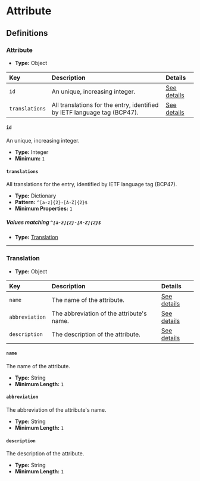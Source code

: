 # Attribute

## Definitions

### <a name="Attribute"></a> Attribute

- **Type:** Object

Key | Description | Details
:-- | :-- | :--
`id` | An unique, increasing integer. | <a href="#Attribute/id">See details</a>
`translations` | All translations for the entry, identified by IETF language tag (BCP47). | <a href="#Attribute/translations">See details</a>

#### <a name="Attribute/id"></a> `id`

An unique, increasing integer.

- **Type:** Integer
- **Minimum:** `1`

#### <a name="Attribute/translations"></a> `translations`

All translations for the entry, identified by IETF language tag (BCP47).

- **Type:** Dictionary
- **Pattern:** `^[a-z]{2}-[A-Z]{2}$`
- **Minimum Properties:** `1`

##### Values matching `^[a-z]{2}-[A-Z]{2}$`

- **Type:** <a href="#Translation">Translation</a>

---

### <a name="Translation"></a> Translation

- **Type:** Object

Key | Description | Details
:-- | :-- | :--
`name` | The name of the attribute. | <a href="#Translation/name">See details</a>
`abbreviation` | The abbreviation of the attribute's name. | <a href="#Translation/abbreviation">See details</a>
`description` | The description of the attribute. | <a href="#Translation/description">See details</a>

#### <a name="Translation/name"></a> `name`

The name of the attribute.

- **Type:** String
- **Minimum Length:** `1`

#### <a name="Translation/abbreviation"></a> `abbreviation`

The abbreviation of the attribute's name.

- **Type:** String
- **Minimum Length:** `1`

#### <a name="Translation/description"></a> `description`

The description of the attribute.

- **Type:** String
- **Minimum Length:** `1`
